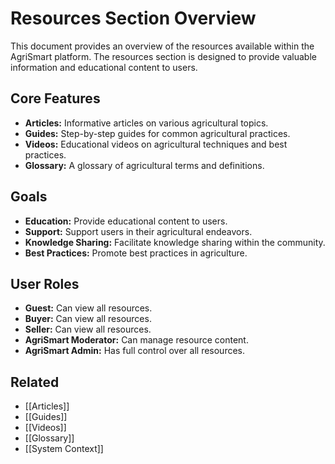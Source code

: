 # Resources Section Overview

This document provides an overview of the resources available within the AgriSmart platform. The resources section is designed to provide valuable information and educational content to users.

## Core Features

*   **Articles:** Informative articles on various agricultural topics.
*   **Guides:** Step-by-step guides for common agricultural practices.
*   **Videos:** Educational videos on agricultural techniques and best practices.
*   **Glossary:** A glossary of agricultural terms and definitions.

## Goals

*   **Education:** Provide educational content to users.
*   **Support:** Support users in their agricultural endeavors.
*   **Knowledge Sharing:** Facilitate knowledge sharing within the community.
*   **Best Practices:** Promote best practices in agriculture.

## User Roles

*   **Guest:** Can view all resources.
*   **Buyer:** Can view all resources.
*   **Seller:** Can view all resources.
*   **AgriSmart Moderator:** Can manage resource content.
*   **AgriSmart Admin:** Has full control over all resources.

## Related

*   [[Articles]]
*   [[Guides]]
*   [[Videos]]
*   [[Glossary]]
* [[System Context]]
